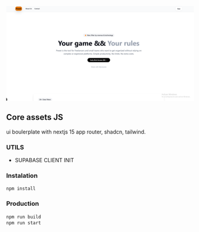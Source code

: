 ![main-page](public/hero.png)

## Core assets JS

ui boulerplate with nextjs 15 app router, shadcn, tailwind.

### UTILS

- SUPABASE CLIENT INIT

### Instalation

```
npm install
```

### Production

```
npm run build
npm run start
```
